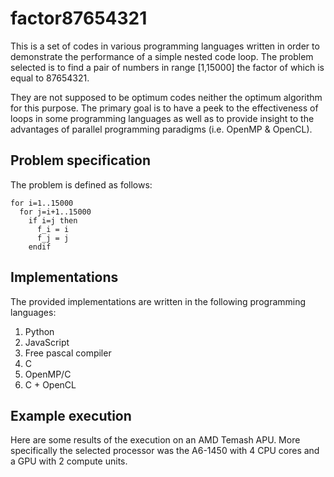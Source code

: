 factor87654321
==============

This is a set of codes in various programming languages written in order to demonstrate the performance of a simple nested code loop. The problem selected is to find a pair of numbers in range [1,15000] the factor of which is equal to 87654321.

They are not supposed to be optimum codes neither the optimum algorithm for this purpose. The primary goal is to have a peek to the effectiveness of loops in some programming languages as well as to provide insight to the advantages of parallel programming paradigms (i.e. OpenMP & OpenCL).

Problem specification
--------------

The problem is defined as follows:
```
for i=1..15000
  for j=i+1..15000
    if i=j then
      f_i = i
      f_j = j
    endif
```

Implementations
--------------

The provided implementations are written in the following programming languages:

1. Python
2. JavaScript
3. Free pascal compiler
4. C
5. OpenMP/C
6. C + OpenCL

Example execution
---------------

Here are some results of the execution on an AMD Temash APU. More specifically the selected processor was the A6-1450 with 4 CPU cores and a GPU with 2 compute units.
